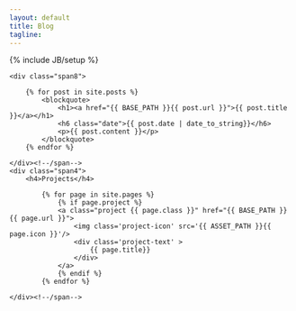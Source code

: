 ```yaml
---
layout: default
title: Blog
tagline:
---
```

{% include JB/setup %}

<div class="row-fluid">
		
	<div class="span8">

		{% for post in site.posts %}
			<blockquote>
				<h1><a href="{{ BASE_PATH }}{{ post.url }}">{{ post.title }}</a></h1>
				<h6 class="date">{{ post.date | date_to_string}}</h6>
				<p>{{ post.content }}</p>
			</blockquote>
		{% endfor %}
	  
	</div><!--/span-->
	<div class="span4">
		<h4>Projects</h4>

			{% for page in site.pages %}
			  	{% if page.project %}
			  	<a class="project {{ page.class }}" href="{{ BASE_PATH }}{{ page.url }}">
					<img class='project-icon' src='{{ ASSET_PATH }}{{ page.icon }}'/>
					<div class='project-text' >
						{{ page.title}}
					</div>
				</a>  
				{% endif %}
			{% endfor %}
			
    </div><!--/span-->
</div><!--/row-->

<!--This blog contains sample posts which help stage pages and blog data.
When you don't need the samples anymore just delete the `_posts/core-samples` folder.

	$ rm -rf _posts/core-samples

Here's a sample "posts list".-->

